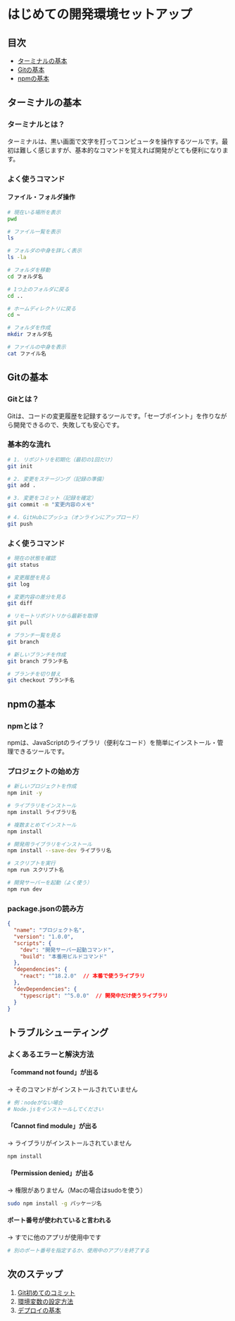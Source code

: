 # はじめての開発環境セットアップ

## 目次
- [ターミナルの基本](#ターミナルの基本)
- [Gitの基本](#gitの基本)
- [npmの基本](#npmの基本)

## ターミナルの基本

### ターミナルとは？
ターミナルは、黒い画面で文字を打ってコンピュータを操作するツールです。最初は難しく感じますが、基本的なコマンドを覚えれば開発がとても便利になります。

### よく使うコマンド

#### ファイル・フォルダ操作
```bash
# 現在いる場所を表示
pwd

# ファイル一覧を表示
ls

# フォルダの中身を詳しく表示
ls -la

# フォルダを移動
cd フォルダ名

# 1つ上のフォルダに戻る
cd ..

# ホームディレクトリに戻る
cd ~

# フォルダを作成
mkdir フォルダ名

# ファイルの中身を表示
cat ファイル名
```

## Gitの基本

### Gitとは？
Gitは、コードの変更履歴を記録するツールです。「セーブポイント」を作りながら開発できるので、失敗しても安心です。

### 基本的な流れ

```bash
# 1. リポジトリを初期化（最初の1回だけ）
git init

# 2. 変更をステージング（記録の準備）
git add .

# 3. 変更をコミット（記録を確定）
git commit -m "変更内容のメモ"

# 4. GitHubにプッシュ（オンラインにアップロード）
git push
```

### よく使うコマンド

```bash
# 現在の状態を確認
git status

# 変更履歴を見る
git log

# 変更内容の差分を見る
git diff

# リモートリポジトリから最新を取得
git pull

# ブランチ一覧を見る
git branch

# 新しいブランチを作成
git branch ブランチ名

# ブランチを切り替え
git checkout ブランチ名
```

## npmの基本

### npmとは？
npmは、JavaScriptのライブラリ（便利なコード）を簡単にインストール・管理できるツールです。

### プロジェクトの始め方

```bash
# 新しいプロジェクトを作成
npm init -y

# ライブラリをインストール
npm install ライブラリ名

# 複数まとめてインストール
npm install

# 開発用ライブラリをインストール
npm install --save-dev ライブラリ名

# スクリプトを実行
npm run スクリプト名

# 開発サーバーを起動（よく使う）
npm run dev
```

### package.jsonの読み方

```json
{
  "name": "プロジェクト名",
  "version": "1.0.0",
  "scripts": {
    "dev": "開発サーバー起動コマンド",
    "build": "本番用ビルドコマンド"
  },
  "dependencies": {
    "react": "^18.2.0"  // 本番で使うライブラリ
  },
  "devDependencies": {
    "typescript": "^5.0.0"  // 開発中だけ使うライブラリ
  }
}
```

## トラブルシューティング

### よくあるエラーと解決方法

#### 「command not found」が出る
→ そのコマンドがインストールされていません
```bash
# 例：nodeがない場合
# Node.jsをインストールしてください
```

#### 「Cannot find module」が出る
→ ライブラリがインストールされていません
```bash
npm install
```

#### 「Permission denied」が出る
→ 権限がありません（Macの場合はsudoを使う）
```bash
sudo npm install -g パッケージ名
```

#### ポート番号が使われていると言われる
→ すでに他のアプリが使用中です
```bash
# 別のポート番号を指定するか、使用中のアプリを終了する
```

## 次のステップ

1. [Git初めてのコミット](./git-first-commit.md)
2. [環境変数の設定方法](./environment-variables.md)
3. [デプロイの基本](./deployment-basics.md)
